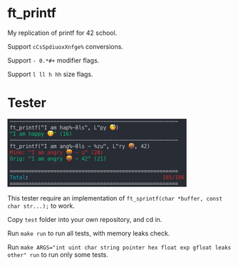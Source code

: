 # ft_printf
My replication of printf for 42 school.

Support `cCsSpdiuoxXnfge%` conversions.

Support `- 0.*#+` modifier flags.

Support `l ll h hh` size flags.

# Tester
![alt text](https://raw.githubusercontent.com/untel/ft_printf/master/test/demo.png)

This tester require an implementation of `ft_sprintf(char *buffer, const char str...);` to work.

Copy `test` folder into your own repository, and cd in.

Run `make run` to run all tests, with memory leaks check.

Run `make ARGS="int uint char string pointer hex float exp gfloat leaks other" run` to run only some tests.
